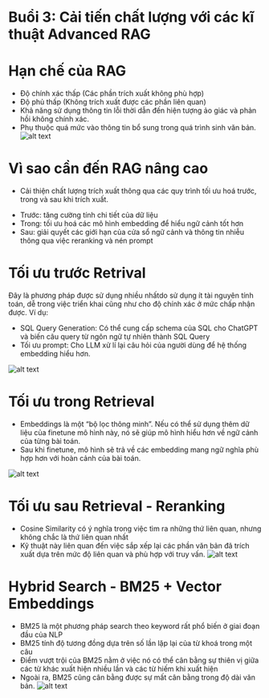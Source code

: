 # Buổi 3: Cải tiến chất lượng với các kĩ thuật Advanced RAG


# Hạn chế của RAG
- Độ chính xác thấp (Các phần trích xuất không phù hợp)
- Độ phủ thấp (Không trích xuất được các phần liên quan)
- Khả năng sử dụng thông tin lỗi thời dẫn đến hiện tượng ảo giác và phản hồi không chính xác.
- Phụ thuộc quá mức vào thông tin bổ sung trong quá trình sinh văn bản.
![alt text](image.png)
# Vì sao cần đến RAG nâng cao
- Cải thiện chất lượng trích xuất thông qua các quy trình tối ưu hoá trước, trong và sau khi trích xuất.
+ Trước: tăng cường tính chi tiết của dữ liệu
+ Trong: tối ưu hoá các mô hình embedding để hiểu ngữ cảnh tốt hơn
+ Sau: giải quyết các giới hạn của cửa sổ ngữ cảnh và thông tin nhiễu thông qua việc reranking và nén prompt

# Tối ưu trước Retrival

Đây là phương pháp được sử dụng nhiều nhấtdo sử dụng ít tài nguyên tính toán, dễ trong việc triển khai cũng như cho độ chính xác ở mức chấp nhận được.
Ví dụ:

- SQL Query Generation: Có thể cung cấp schema của SQL cho ChatGPT và biến câu query từ ngôn ngữ tự nhiên thành SQL Query
- Tối ưu prompt: Cho LLM xử lí lại câu hỏi của người dùng để hệ thống embedding hiểu hơn.

![alt text](image-1.png)

# Tối ưu trong Retrieval
- Embeddings là một “bộ lọc thông
minh”. Nếu có thể sử dụng thêm dữ
liệu của finetune mô hình này, nó
sẽ giúp mô hình hiểu hơn về ngữ
cảnh của từng bài toán.
- Sau khi finetune, mô hình sẽ trả về
các embedding mang ngữ nghĩa
phù hợp hơn với hoàn cảnh của bài
toán.

![alt text](image-2.png)

# Tối ưu sau Retrieval - Reranking
- Cosine Similarity có ý nghĩa trong
việc tìm ra những thứ liên quan,
nhưng không chắc là thứ liên quan
nhất
- Kỹ thuật này liên quan đến việc sắp
xếp lại các phần văn bản đã trích
xuất dựa trên mức độ liên quan và
phù hợp với truy vấn.
![alt text](image-3.png)

# Hybrid Search - BM25 + Vector Embeddings
- BM25 là một phương pháp search theo keyword rất phổ biến ở giai đoạn đầu của NLP
- BM25 tính độ tương đồng dựa trên số lần lặp lại của từ khoá trong một câu
- Điểm vượt trội của BM25 nằm ở việc nó có thể cân bằng sự thiên vị giữa các từ khác xuất hiện nhiều lần và các từ hiếm khi xuất hiện
- Ngoài ra, BM25 cũng cân bằng được sự mất cân bằng trong độ dài văn bản.
![alt text](image-4.png)